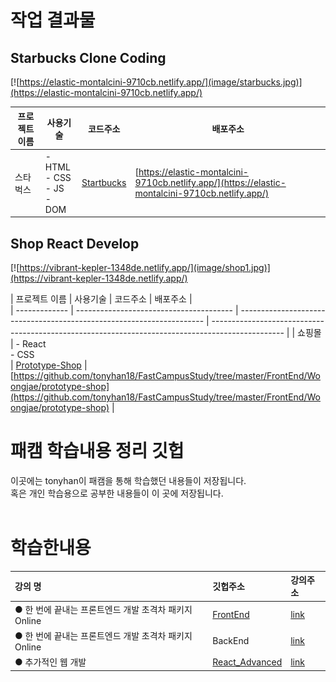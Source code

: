# 작업 결과물

## Starbucks Clone Coding

[![https://elastic-montalcini-9710cb.netlify.app/](image/starbucks.jpg)](https://elastic-montalcini-9710cb.netlify.app/)

| 프로젝트 이름 | 사용기술                                | 코드주소                                                              | 배포주소                                                                                         |
| ------------- | --------------------------------------- | --------------------------------------------------------------------- | ------------------------------------------------------------------------------------------------ |
| 스타벅스      | - HTML<br> - CSS<br> - JS<br> - DOM<br> | [Startbucks](https://github.com/ParkYoungWoong/starbucks-vanilla-app) | [https://elastic-montalcini-9710cb.netlify.app/](https://elastic-montalcini-9710cb.netlify.app/) |

## Shop React Develop

[![https://vibrant-kepler-1348de.netlify.app/](image/shop1.jpg)](https://vibrant-kepler-1348de.netlify.app/)

| 프로젝트 이름 | 사용기술 | 코드주소 |
배포주소 |  
| ------------- | --------------------------------------- | --------------------------------------------------------------------- | ------------------------------------------------------------------------------------------------ |
| 쇼핑몰 | - React<br> - CSS<br> | [Prototype-Shop](https://github.com/tonyhan18/FastCampusStudy/tree/master/FrontEnd/Woongjae/prototype-shop) | [https://github.com/tonyhan18/FastCampusStudy/tree/master/FrontEnd/Woongjae/prototype-shop](https://github.com/tonyhan18/FastCampusStudy/tree/master/FrontEnd/Woongjae/prototype-shop) |

# 패캠 학습내용 정리 깃헙

이곳에는 tonyhan이 패캠을 통해 학습했던 내용들이 저장됩니다.<br>
혹은 개인 학습용으로 공부한 내용들이 이 곳에 저장됩니다.<br>
<br>

# 학습한내용

| 강의 명                                               | 깃헙주소                                                                      | 강의주소                                             |
| :---------------------------------------------------- | :---------------------------------------------------------------------------- | :--------------------------------------------------- |
| ● 한 번에 끝내는 프론트엔드 개발 초격차 패키지 Online | [FrontEnd](https://github.com/tonyhan18/FastCampusStudy/tree/master/FrontEnd) | [link](https://fastcampus.co.kr/dev_online_frontend) |
| ● 한 번에 끝내는 프론트엔드 개발 초격차 패키지 Online | BackEnd                                                                       | [link](https://fastcampus.co.kr/dev_online_javaend)  |
| ● 추가적인 웹 개발                                    | [React_Advanced](https://github.com/tonyhan18/React_Nepp)                     | [link](https://github.com/tonyhan18/React_Nepp)      |
